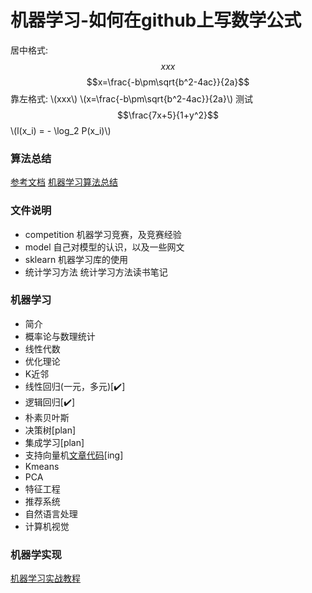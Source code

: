
# 机器学习-如何在github上写数学公式

<script type="text/javascript" src="http://cdn.mathjax.org/mathjax/latest/MathJax.js?config=default"></script>
居中格式: $$xxx$$
$$x=\frac{-b\pm\sqrt{b^2-4ac}}{2a}$$
靠左格式: \\(xxx\\)
\\(x=\frac{-b\pm\sqrt{b^2-4ac}}{2a}\\)
测试
$$\frac{7x+5}{1+y^2}$$
\\(l(x_i) = - \log_2 P(x_i)\\)

### 算法总结
[参考文档](http://cwiki.apachecn.org/pages/viewpage.action?pageId=8159393)
[机器学习算法总结](https://juejin.im/entry/59bf24305188257e705322b7)

### 文件说明
- competition 机器学习竞赛，及竞赛经验
- model 自己对模型的认识，以及一些网文
- sklearn 机器学习库的使用
- 统计学习方法 统计学习方法读书笔记

### 机器学习
- 简介
- 概率论与数理统计
- 线性代数
- 优化理论
- K近邻
- 线性回归(一元，多元)[✔️]
- 逻辑回归[✔️]
- 朴素贝叶斯
- 决策树[plan]
- 集成学习[plan]
- 支持向量机[文章](https://zhuanlan.zhihu.com/p/40972083)[代码](https://github.com/SheldonWong/machinelearning/tree/master/5-SVM)[ing]
- Kmeans
- PCA
- 特征工程
- 推荐系统
- 自然语言处理
- 计算机视觉

### 机器学实现
[机器学习实战教程](http://cuijiahua.com/blog/ml/)